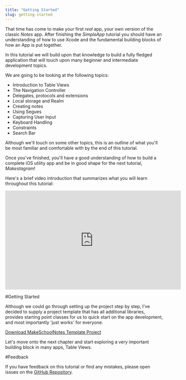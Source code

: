 ```yaml
---
title: "Getting Started"
slug: getting-started
---     
```


That time has come to make your first *real* app, your own version of the classic *Notes* app.  After finishing the *SimpleApp* tutorial you should have an understanding
of how to use Xcode and the fundamental building blocks of how an App is put together.  

In this tutorial we will build upon that knowledge to build a fully fledged application that will touch upon many beginner and intermediate development topics. 

We are going to be looking at the following topics:

- Introduction to Table Views
- The Navigation Controller
- Delegates, protocols and extensions
- Local storage and Realm
- Creating notes 
- Using Segues
- Capturing User Input
- Keyboard Handling
- Constraints
- Search Bar

Although we'll touch on some other topics, this is an outline of what you'll be most familiar and comfortable with by the end of this tutorial.

Once you've finished, you'll have a good understanding of how to build a complete iOS utility app and be in good shape for the next tutorial, *Makestagram*!

Here's a brief video introduction that summarizes what you will learn throughout this tutorial:

<iframe width="560" height="315" src="https://www.youtube.com/embed/W7GabrpMLMg" frameborder="0" allowfullscreen></iframe>

#Getting Started

Although we could go through setting up the project step by step, I've decided to supply a project template that has all additional libraries, provides
starting point classes for us to quick start on the app development, and most importantly 'just works' for everyone.

[Download MakeSchoolNotes Template Project](https://github.com/MakeSchool-Tutorials/MakeSchoolNotes-Swift/raw/master/P5-MakeSchoolNotes-Intro/MakeSchoolNotes-Template.zip)

Let's move onto the next chapter and start exploring a very important building block in many apps, Table Views.

#Feedback

If you have feedback on this tutorial or find any mistakes, please open issues on the [GitHub Repository](https://github.com/MakeSchool-Tutorials/MakeSchoolNotes-Swift).